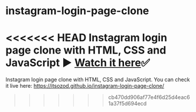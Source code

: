 # instagram-login-page-clone
<<<<<<< HEAD
 Instagram login page clone with HTML, CSS and JavaScript ▶️
 <a href="https://itsozod.github.io/instagram-login-page-clone/">Watch it here</a>✅
=======
 Instagram login page clone with HTML, CSS and JavaScript.
 You can check it live here: https://itsozod.github.io/instagram-login-page-clone/
>>>>>>> cb470dd906af77e4f6d25d4eac61a37f5d694ecd
